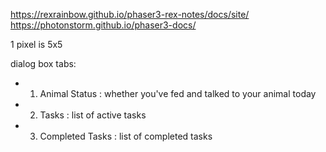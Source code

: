 https://rexrainbow.github.io/phaser3-rex-notes/docs/site/
https://photonstorm.github.io/phaser3-docs/

1 pixel is 5x5

dialog box tabs:

- 1) Animal Status : whether you've fed and talked to your animal today
- 2) Tasks : list of active tasks
- 3) Completed Tasks : list of completed tasks

